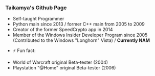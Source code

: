 ### Taikamya's Github Page

* Self-taught Programmer
* Python main since 2013 / former C++ main from 2005 to 2009
* Creator of the former SpeedCrypto app in 2014
* Member of the Windows Insider Developer Program since 2005 (Contributed to the Windows "Longhorn" Vista) / **Currently NAM**

- ⚡ Fun fact:
* World of Warcraft original Beta-tester (2004)
* Playstation "@Home" original Beta-tester (2006)

<!--
**Taikamya/taikamya** is a ✨ _special_ ✨ repository because its `README.md` (this file) appears on your GitHub profile.

Here are some ideas to get you started:

- 👋 Say hi to... << Taikamya added this!
- 🔭 I’m currently working on ...
- 🌱 I’m currently learning ...
- 👯 I’m looking to collaborate on ...
- 🤔 I’m looking for help with ...
- 💬 Ask me about ...
- 📫 How to reach me: ...
- 😄 Pronouns: ...
- ⚡ Fun fact: ...
-->
